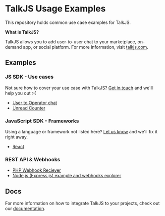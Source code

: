 # TalkJS Usage Examples

This repository holds common use case examples for TalkJS.

**What is TalkJS?**

TalkJS allows you to add user-to-user chat to your marketplace, on-demand app, or social platform. For more information, visit [talkjs.com](https://talkjs.com/?ref=jssdk-npm-readme).

## Examples

### JS SDK - Use cases

Not sure how to cover your use case with TalkJS? [Get in touch](https://talkjs.com?ref=gh-example-readme&chatwithus=1) and we'll help you out :-)

- [User to Operator chat](./user-to-operator)
- [Unread Counter](./unreads)

### JavaScript SDK - Frameworks

Using a language or framework not listed here? [Let us know](https://talkjs.com?ref=gh-example-readme&chatwithus=1) and we'll fix it right away.

- [React](./react)

### REST API & Webhooks
- [PHP Webhook Reciever](./webhooks/php)
- [Node.js (Express.js) example and webhooks explorer](./webhooks/nodejs/express-webhook)

## Docs

For more information on how to integrate TalkJS to your projects, check out our [documentation](https://talkjs.com/docs/?ref=gh-example-readme).

